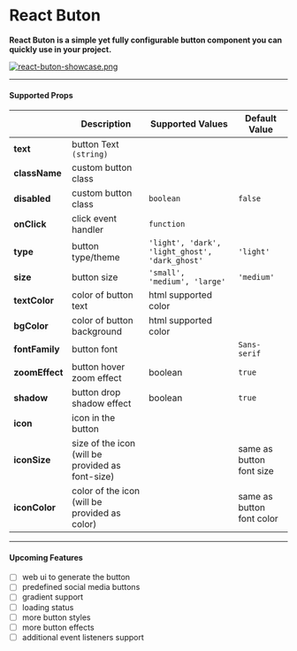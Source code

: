 # React Buton

**React Buton is a simple yet fully configurable button component you can quickly use in your project.**

[![react-buton-showcase.png](https://i.postimg.cc/Z580tDv3/react-buton-showcase.png)](https://postimg.cc/k257WscX)

---
#### Supported Props


||Description|Supported Values|Default Value|
|-|-|-|-|
|**text**|button Text `(string)`|||
|**className**|custom button class|||
|**disabled**|custom button class|`boolean`|`false`|
|**onClick**|click event handler|`function`||
|**type**|button type/theme|`'light', 'dark', 'light_ghost', 'dark_ghost'`|`'light'`|
|**size**|button size|`'small', 'medium', 'large'`|`'medium'`|
|**textColor**|color of button text|html supported color||
|**bgColor**|color of button background|html supported color||
|**fontFamily**|button font||`Sans-serif`|
|**zoomEffect**|button hover zoom effect|boolean|`true`|
|**shadow**|button drop shadow effect|boolean|`true`|
|**icon**|icon in the button|||
|**iconSize**|size of the icon (will be provided as font-size)||same as button font size|
|**iconColor**|color of the icon (will be provided as color)||same as button font color|


---
#### Upcoming Features

- [ ] web ui to generate the button
- [ ] predefined social media buttons
- [ ] gradient support
- [ ] loading status
- [ ] more button styles
- [ ] more button effects
- [ ] additional event listeners support
